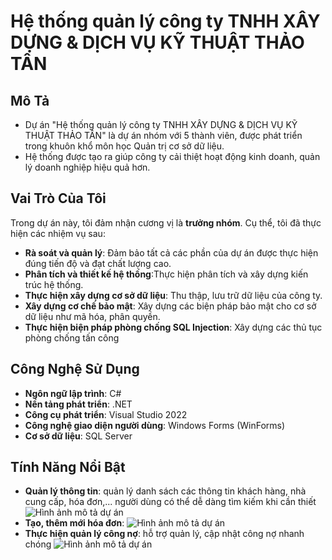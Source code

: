 # Hệ thống quản lý công ty TNHH XÂY DỰNG & DỊCH VỤ KỸ THUẬT THẢO TÂN
## Mô Tả
- Dự án "Hệ thống quản lý công ty TNHH XÂY DỰNG & DỊCH VỤ KỸ THUẬT THẢO TÂN" là dự án nhóm với 5 thành viên, được phát triển trong khuôn khổ môn học Quản trị cơ sở dữ liệu.
- Hệ thống được tạo ra giúp công ty cải thiệt hoạt động kinh doanh, quản lý doanh nghiệp hiệu quả hơn.
## Vai Trò Của Tôi
Trong dự án này, tôi đảm nhận cương vị là **trưởng nhóm**. Cụ thể, tôi đã thực hiện các nhiệm vụ sau:
- **Rà soát và quản lý**: Đảm bảo tất cả các phần của dự án được thực hiện đúng tiến độ và đạt chất lượng cao.
- **Phân tích và thiết kế hệ thống**:Thực hiện phân tích và xây dựng kiến trúc hệ thống.
- **Thực hiện xây dựng cơ sở dữ liệu**: Thu thập, lưu trữ dữ liệu của công ty.
- **Xây dựng cơ chế bảo mật**: Xây dựng các biện pháp bảo mật cho cơ sở dữ liệu như mã hóa, phân quyền.
- **Thực hiện biện pháp phòng chống SQL Injection**: Xây dựng các thủ tục phòng chống tấn công
## Công Nghệ Sử Dụng
- **Ngôn ngữ lập trình**: C#
- **Nền tảng phát triển**: .NET
- **Công cụ phát triển**: Visual Studio 2022
- **Công nghệ giao diện người dùng**: Windows Forms (WinForms)
- **Cơ sở dữ liệu**: SQL Server
## Tính Năng Nổi Bật
- **Quản lý thông tin**: quản lý danh sách các thông tin khách hàng, nhà cung cấp, hóa đơn,... người dùng có thể dễ dàng tìm kiếm khi cần thiết
![Hình ảnh mô tả dự án](Image/MangHinhChinh.png)
- **Tạo, thêm mới hóa đơn**: 
![Hình ảnh mô tả dự án](Image/ThongTin.png)
- **Thực hiện quản lý công nợ**: hỗ trợ quản lý, cập nhật công nợ nhanh chóng
![Hình ảnh mô tả dự án](Image/LoTrinh.png)

